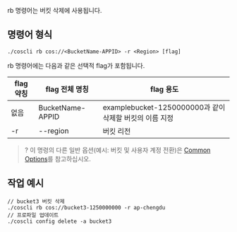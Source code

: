 rb 명령어는 버킷 삭제에 사용됩니다.

## 명령어 형식

```plaintext
./coscli rb cos://<BucketName-APPID> -r <Region> [flag]
```

rb 명령어에는 다음과 같은 선택적 flag가 포함됩니다.

| flag 약칭 | flag 전체 명칭     | flag 용도                |
| --------- | ------------- | ------------------------ |
| 없음 |  BucketName-APPID |   examplebucket-1250000000과 같이 삭제할 버킷의 이름 지정  |
| -r        | --region      | 버킷 리전               |

>? 이 명령의 다른 일반 옵션(예시: 버킷 및 사용자 계정 전환)은 [Common Options](https://intl.cloud.tencent.com/document/product/436/46273)를 참고하십시오.
>
## 작업 예시

```plaintext
// bucket3 버킷 삭제
./coscli rb cos://bucket3-1250000000 -r ap-chengdu
// 프로파일 업데이트
./coscli config delete -a bucket3
```
